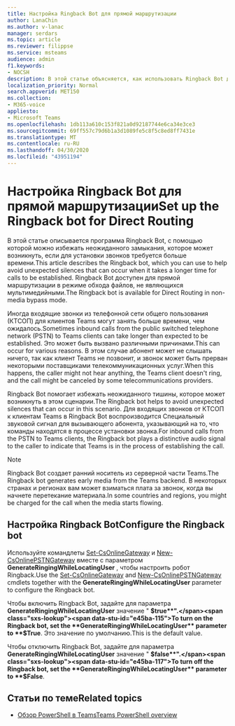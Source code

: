 ```yaml
---
title: Настройка Ringback Bot для прямой маршрутизации
author: LanaChin
ms.author: v-lanac
manager: serdars
ms.topic: article
ms.reviewer: filippse
ms.service: msteams
audience: admin
f1.keywords:
- NOCSH
description: В этой статье объясняется, как использовать Ringback Bot для прямой маршрутизации, чтобы предотвратить неожиданные тишины, которые могут возникать при установке звонка.
localization_priority: Normal
search.appverid: MET150
ms.collection:
- M365-voice
appliesto:
- Microsoft Teams
ms.openlocfilehash: 1db113a610c153f821a0d92187744e6ca34e3ce3
ms.sourcegitcommit: 69ff557c79d6b1a3d1089fe5c8f5c8ed8ff7431e
ms.translationtype: MT
ms.contentlocale: ru-RU
ms.lasthandoff: 04/30/2020
ms.locfileid: "43951194"
---
```

# <a name="set-up-the-ringback-bot-for-direct-routing"></a><span data-ttu-id="e45ba-103">Настройка Ringback Bot для прямой маршрутизации</span><span class="sxs-lookup"><span data-stu-id="e45ba-103">Set up the Ringback bot for Direct Routing</span></span>

<span data-ttu-id="e45ba-104">В этой статье описывается программа Ringback Bot, с помощью которой можно избежать неожиданного замыкания, которое может возникнуть, если для установки звонков требуется больше времени.</span><span class="sxs-lookup"><span data-stu-id="e45ba-104">This article describes the Ringback bot, which you can use to help avoid unexpected silences that can occur when it takes a longer time for calls to be established.</span></span> <span data-ttu-id="e45ba-105">Ringback Bot доступен для прямой маршрутизации в режиме обхода файлов, не являющихся мультимедийными.</span><span class="sxs-lookup"><span data-stu-id="e45ba-105">The Ringback bot is available for Direct Routing in non-media bypass mode.</span></span>

<span data-ttu-id="e45ba-106">Иногда входящие звонки из телефонной сети общего пользования (КТСОП) для клиентов Teams могут занять больше времени, чем ожидалось.</span><span class="sxs-lookup"><span data-stu-id="e45ba-106">Sometimes inbound calls from the public switched telephone network (PSTN) to Teams clients can take longer than expected to be established.</span></span> <span data-ttu-id="e45ba-107">Это может быть вызвано различными причинами.</span><span class="sxs-lookup"><span data-stu-id="e45ba-107">This can occur for various reasons.</span></span> <span data-ttu-id="e45ba-108">В этом случае абонент может не слышать ничего, так как клиент Teams не позвонит, и звонок может быть прерван некоторыми поставщиками телекоммуникационных услуг.</span><span class="sxs-lookup"><span data-stu-id="e45ba-108">When this happens, the caller might not hear anything, the Teams client doesn't ring, and the call might be canceled by some telecommunications providers.</span></span>

<span data-ttu-id="e45ba-109">Ringback Bot помогает избежать неожиданного тишины, которое может возникнуть в этом сценарии.</span><span class="sxs-lookup"><span data-stu-id="e45ba-109">The Ringback bot helps to avoid unexpected silences that can occur in this scenario.</span></span> <span data-ttu-id="e45ba-110">Для входящих звонков от КТСОП к клиентам Teams в Ringback Bot воспроизводится Специальный звуковой сигнал для вызывающего абонента, указывающий на то, что команды находятся в процессе установки звонка.</span><span class="sxs-lookup"><span data-stu-id="e45ba-110">For inbound calls from the PSTN to Teams clients, the Ringback bot plays a distinctive audio signal to the caller to indicate that Teams is in the process of establishing the call.</span></span>

> [!NOTE]
> <span data-ttu-id="e45ba-111">Ringback Bot создает ранний носитель из серверной части Teams.</span><span class="sxs-lookup"><span data-stu-id="e45ba-111">The Ringback bot generates early media from the Teams backend.</span></span> <span data-ttu-id="e45ba-112">В некоторых странах и регионах вам может взиматься плата за звонок, когда вы начнете перетекание материала.</span><span class="sxs-lookup"><span data-stu-id="e45ba-112">In some countries and regions, you might be charged for the call when the media starts flowing.</span></span>

## <a name="configure-the-ringback-bot"></a><span data-ttu-id="e45ba-113">Настройка Ringback Bot</span><span class="sxs-lookup"><span data-stu-id="e45ba-113">Configure the Ringback bot</span></span>

<span data-ttu-id="e45ba-114">Используйте командлеты [Set-CsOnlineGateway](https://docs.microsoft.com/powershell/module/skype/set-csonlinepstngateway) и [New-CsOnlinePSTNGateway](https://docs.microsoft.com/powershell/module/skype/new-csonlinepstngateway) вместе с параметром **GenerateRingingWhileLocatingUser** , чтобы настроить робот Ringback.</span><span class="sxs-lookup"><span data-stu-id="e45ba-114">Use the [Set-CsOnlineGateway](https://docs.microsoft.com/powershell/module/skype/set-csonlinepstngateway) and [New-CsOnlinePSTNGateway](https://docs.microsoft.com/powershell/module/skype/new-csonlinepstngateway) cmdlets together with the **GenerateRingingWhileLocatingUser** parameter to configure the Ringback bot.</span></span>

<span data-ttu-id="e45ba-115">Чтобы включить Ringback Bot, задайте для параметра **GenerateRingingWhileLocatingUser** значение " **$true**".</span><span class="sxs-lookup"><span data-stu-id="e45ba-115">To turn on the Ringback bot, set the **GenerateRingingWhileLocatingUser** parameter to **$True**.</span></span> <span data-ttu-id="e45ba-116">Это значение по умолчанию.</span><span class="sxs-lookup"><span data-stu-id="e45ba-116">This is the default value.</span></span> 

<span data-ttu-id="e45ba-117">Чтобы отключить Ringback Bot, задайте для параметра **GenerateRingingWhileLocatingUser** значение " **$false**".</span><span class="sxs-lookup"><span data-stu-id="e45ba-117">To turn off the Ringback bot, set the **GenerateRingingWhileLocatingUser** parameter to **$False**.</span></span> 

## <a name="related-topics"></a><span data-ttu-id="e45ba-118">Статьи по теме</span><span class="sxs-lookup"><span data-stu-id="e45ba-118">Related topics</span></span>

- [<span data-ttu-id="e45ba-119">Обзор PowerShell в Teams</span><span class="sxs-lookup"><span data-stu-id="e45ba-119">Teams PowerShell overview</span></span>](teams-powershell-overview.md)
